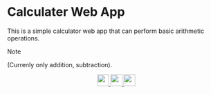 # Calculater Web App
This is a simple calculator web app that can perform basic arithmetic operations.

> [!NOTE]
> (Currenly only addition, subtraction).

<p align="center">
    <a href="https://github.com/0xJ1NX">
        <img src="https://img.shields.io/badge/Author-0xJ1NX-blue?style=for-the-badge"  height="27"  alt=""/>
    </a>
    <a href="https://react.dev/" target="_blank">
        <img src="https://img.shields.io/badge/React-%2320232a.svg?logo=react&logoColor=%2361DAFB"  height="27"  alt=""/>
    </a>
    <a href="https://www.typescriptlang.org/" target="_blank">
        <img src="https://img.shields.io/badge/TypeScript-3178C6?logo=typescript&logoColor=fff"  height="27"  alt=""/>
    </a>
</p>
